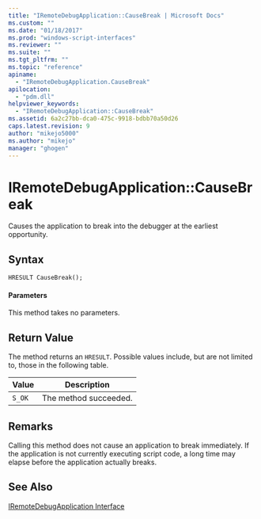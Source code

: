 ```yaml
---
title: "IRemoteDebugApplication::CauseBreak | Microsoft Docs"
ms.custom: ""
ms.date: "01/18/2017"
ms.prod: "windows-script-interfaces"
ms.reviewer: ""
ms.suite: ""
ms.tgt_pltfrm: ""
ms.topic: "reference"
apiname: 
  - "IRemoteDebugApplication.CauseBreak"
apilocation: 
  - "pdm.dll"
helpviewer_keywords: 
  - "IRemoteDebugApplication::CauseBreak"
ms.assetid: 6a2c27bb-dca0-475c-9918-bdbb70a50d26
caps.latest.revision: 9
author: "mikejo5000"
ms.author: "mikejo"
manager: "ghogen"
---
```

# IRemoteDebugApplication::CauseBreak
Causes the application to break into the debugger at the earliest opportunity.  
  
## Syntax  
  
```  
HRESULT CauseBreak();  
```  
  
#### Parameters  
 This method takes no parameters.  
  
## Return Value  
 The method returns an `HRESULT`. Possible values include, but are not limited to, those in the following table.  
  
|Value|Description|  
|-----------|-----------------|  
|`S_OK`|The method succeeded.|  
  
## Remarks  
 Calling this method does not cause an application to break immediately. If the application is not currently executing script code, a long time may elapse before the application actually breaks.  
  
## See Also  
 [IRemoteDebugApplication Interface](../../winscript/reference/iremotedebugapplication-interface.md)